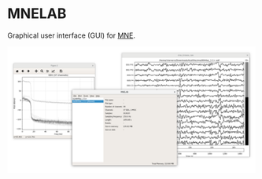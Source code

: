 MNELAB
======

Graphical user interface (GUI) for [MNE](https://github.com/mne-tools/mne-python).

![](mnelab.png)
